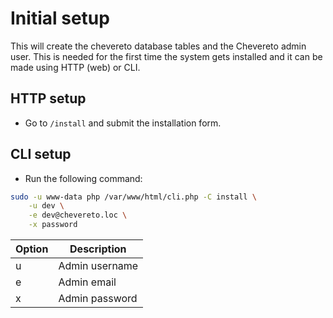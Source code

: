 # Initial setup

This will create the chevereto database tables and the Chevereto admin user. This is needed for the first time the system gets installed and it can be made using HTTP (web) or CLI.

## HTTP setup

* Go to `/install` and submit the installation form.

## CLI setup

* Run the following command:

```sh
sudo -u www-data php /var/www/html/cli.php -C install \
    -u dev \
    -e dev@chevereto.loc \
    -x password
```

| Option | Description    |
| ------ | -------------- |
| u      | Admin username |
| e      | Admin email    |
| x      | Admin password |
